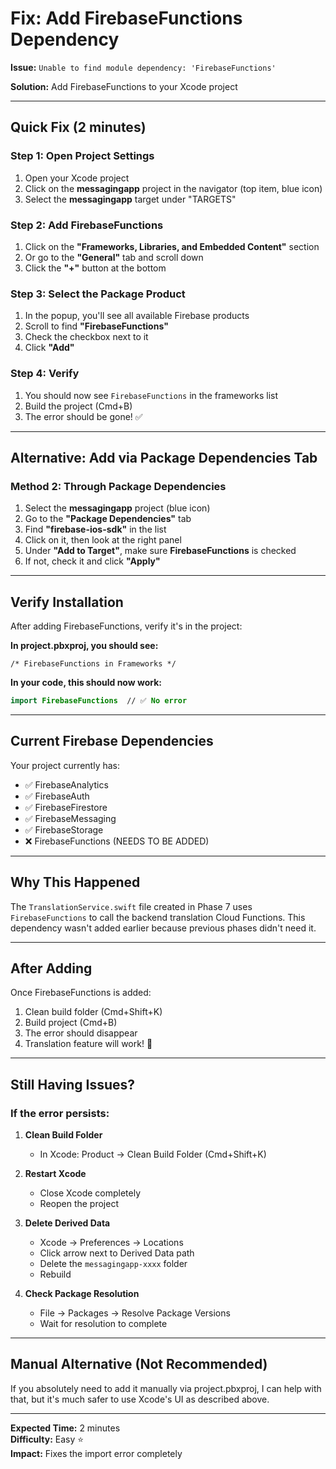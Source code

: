 # Fix: Add FirebaseFunctions Dependency

**Issue:** `Unable to find module dependency: 'FirebaseFunctions'`

**Solution:** Add FirebaseFunctions to your Xcode project

---

## Quick Fix (2 minutes)

### Step 1: Open Project Settings
1. Open your Xcode project
2. Click on the **messagingapp** project in the navigator (top item, blue icon)
3. Select the **messagingapp** target under "TARGETS"

### Step 2: Add FirebaseFunctions
1. Click on the **"Frameworks, Libraries, and Embedded Content"** section
2. Or go to the **"General"** tab and scroll down
3. Click the **"+"** button at the bottom

### Step 3: Select the Package Product
1. In the popup, you'll see all available Firebase products
2. Scroll to find **"FirebaseFunctions"**
3. Check the checkbox next to it
4. Click **"Add"**

### Step 4: Verify
1. You should now see `FirebaseFunctions` in the frameworks list
2. Build the project (Cmd+B)
3. The error should be gone! ✅

---

## Alternative: Add via Package Dependencies Tab

### Method 2: Through Package Dependencies

1. Select the **messagingapp** project (blue icon)
2. Go to the **"Package Dependencies"** tab
3. Find **"firebase-ios-sdk"** in the list
4. Click on it, then look at the right panel
5. Under **"Add to Target"**, make sure **FirebaseFunctions** is checked
6. If not, check it and click **"Apply"**

---

## Verify Installation

After adding FirebaseFunctions, verify it's in the project:

**In project.pbxproj, you should see:**
```
/* FirebaseFunctions in Frameworks */
```

**In your code, this should now work:**
```swift
import FirebaseFunctions  // ✅ No error
```

---

## Current Firebase Dependencies

Your project currently has:
- ✅ FirebaseAnalytics
- ✅ FirebaseAuth
- ✅ FirebaseFirestore
- ✅ FirebaseMessaging
- ✅ FirebaseStorage
- ❌ FirebaseFunctions (NEEDS TO BE ADDED)

---

## Why This Happened

The `TranslationService.swift` file created in Phase 7 uses `FirebaseFunctions` to call the backend translation Cloud Functions. This dependency wasn't added earlier because previous phases didn't need it.

---

## After Adding

Once FirebaseFunctions is added:
1. Clean build folder (Cmd+Shift+K)
2. Build project (Cmd+B)
3. The error should disappear
4. Translation feature will work! 🎉

---

## Still Having Issues?

### If the error persists:

1. **Clean Build Folder**
   - In Xcode: Product → Clean Build Folder (Cmd+Shift+K)

2. **Restart Xcode**
   - Close Xcode completely
   - Reopen the project

3. **Delete Derived Data**
   - Xcode → Preferences → Locations
   - Click arrow next to Derived Data path
   - Delete the `messagingapp-xxxx` folder
   - Rebuild

4. **Check Package Resolution**
   - File → Packages → Resolve Package Versions
   - Wait for resolution to complete

---

## Manual Alternative (Not Recommended)

If you absolutely need to add it manually via project.pbxproj, I can help with that, but it's much safer to use Xcode's UI as described above.

---

**Expected Time:** 2 minutes  
**Difficulty:** Easy ⭐  
**Impact:** Fixes the import error completely

